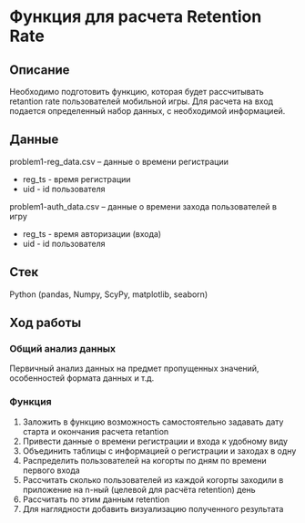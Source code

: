 # Функция для расчета Retention Rate

## Описание
Необходимо подготовить функцию, которая будет рассчитывать retantion rate пользователей мобильной игры. 
Для расчета на вход подается определенный набор данных, с необходимой информацией.

## Данные 

problem1-reg_data.csv – данные о времени регистрации

- reg_ts - время регистрации
- uid - id пользователя

problem1-auth_data.csv – данные о времени захода пользователей в игру

- reg_ts - время авторизации (входа)
- uid - id пользователя

## Стек

Python (pandas, Numpy, ScyPy, matplotlib, seaborn)

## Ход работы

### Общий анализ данных

Первичный анализ данных на предмет пропущенных значений, особенностей формата данных и т.д.

### Функция

1. Заложить в функцию возможность самостоятельно задавать дату старта и окончания расчета retantion
2. Привести данные о времени регистрации и входа к удобному виду
3. Объединить таблицы с информацией о регистрации и заходах в одну
4. Распределить пользователей на когорты по дням по времени первого входа
5. Рассчитать сколько пользователей из каждой когорты заходили в приложение на n-ный (целевой для расчёта retention) день
6. Рассчитать по этим данным retention
7. Для наглядности добавить визуализацию полученного результата
